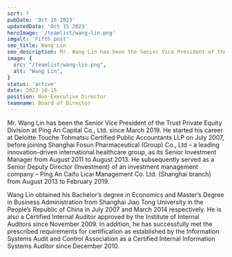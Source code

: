 ```yaml
---
sort: 7
pubDate: 'Oct 15 2023'
updatedDate: 'Oct 15 2023'
heroImage: '/teamlist/wang-lin.png'
imgalt: 'Fifth post'
seo_title: Wang Lin
seo_description: Mr. Wang Lin has been the Senior Vice President of the Trust Private Equity Division at Ping An Capital Co., Ltd. since March 2019.
image: {
  src: "/teamlist/wang-lin.png",
  alt: "Wang Lin",
}
status: 'active'
date: 2023-10-15
position: Non-Executive Director
teamname: Board of Director
---
```


Mr. Wang Lin has been the Senior Vice President of the Trust Private Equity Division at Ping An Capital Co., Ltd. since March 2019. He started his career at Deloitte Touche Tohmatsu Certified Public Accountants LLP on July 2007, before joining Shanghai Fosun Pharmaceutical (Group) Co., Ltd – a leading innovation-driven international healthcare group, as its Senior Investment Manager from August 2011 to August 2013. He subsequently served as a Senior Deputy Director (Investment) of an investment management company – Ping An Caifu Licai Management Co. Ltd. (Shanghai branch) from August 2013 to February 2019.

Wang Lin obtained his Bachelor’s degree in Economics and Master’s Degree in Business Administration from Shanghai Jiao Tong University in the People’s Republic of China in July 2007 and March 2014 respectively. He is also a Certified Internal Auditor approved by the Institute of Internal Auditors since November 2009. In addition, he has successfully met the prescribed requirements for certification as established by the Information Systems Audit and Control Association as a Certified Internal Information Systems Auditor since December 2010.